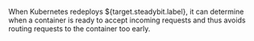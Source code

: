 When Kubernetes redeploys ${target.steadybit.label}, it can determine when a container is ready to accept incoming requests and thus avoids routing requests to the container too early.

